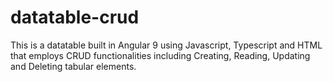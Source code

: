 # datatable-crud

This is a datatable built in Angular 9 using Javascript, Typescript and HTML that employs CRUD functionalities including Creating, Reading, Updating and Deleting tabular elements.
